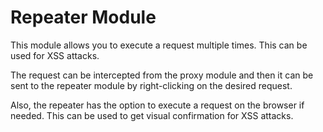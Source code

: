 # Repeater Module

This module allows you to execute a request multiple times. This can be used for XSS attacks.

The request can be intercepted from the proxy module and then it can be sent to the repeater module by right-clicking on the desired request.

Also, the repeater has the option to execute a request on the browser if needed. This can be used to get visual confirmation for XSS attacks.

